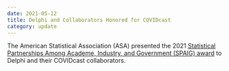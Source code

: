 ```yaml
---
date: 2021-05-12
title: Delphi and Collaborators Honored for COVIDcast
category: update
---
```


The American Statistical Association (ASA) presented the 2021 [Statistical Partnerships Among Academe, Industry, and Government (SPAIG) award](https://www.cmu.edu/dietrich/news/news-stories/2021/may/spaig-covid.html) to Delphi and their COVIDcast collaborators.
